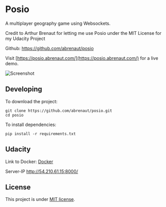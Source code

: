 # Posio

A multiplayer geography game using Websockets.

Credit to Arthur Brenaut for letting me use Posio under the MIT License for my Udacity Project

Github: https://github.com/abrenaut/posio

Visit [https://posio.abrenaut.com/](https://posio.abrenaut.com/) for a live demo.

![Screenshot](screenshot.png)

## Developing

To download the project:

    git clone https://github.com/abrenaut/posio.git
    cd posio

To install dependencies:

    pip install -r requirements.txt

## Udacity

Link to Docker: [Docker](https://hub.docker.com/r/fnim987/posio)

Server-IP http://54.210.61.15:8000/

## License

This project is under [MIT license](LICENSE).
